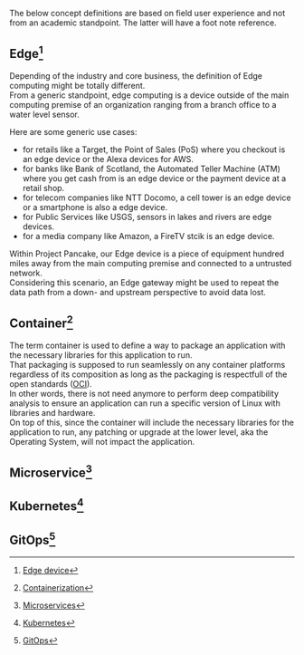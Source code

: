 
The below concept definitions are based on field user experience and not from an academic standpoint. The latter will have a foot note reference.  

## Edge[^1]
Depending of the industry and core business, the definition of Edge computing might be totally different.  
From a generic standpoint, edge computing is a device outside of the main computing premise of an organization ranging from a branch office to a water level sensor.  

Here are some generic use cases:
- for retails like a Target, the Point of Sales (PoS) where you checkout is an edge device or the Alexa devices for AWS.
- for banks like Bank of Scotland, the Automated Teller Machine (ATM) where you get cash from is an edge device or the payment device at a retail shop. 
- for telecom companies like NTT Docomo, a cell tower is an edge device or a smartphone is also a edge device.
- for Public Services like USGS, sensors in lakes and rivers are edge devices.
- for a media company like Amazon, a FireTV stcik is an edge device.

Within Project Pancake, our Edge device is a piece of equipment hundred miles away from the main computing premise and connected to a untrusted network.  
Considering this scenario, an Edge gateway might be used to repeat the data path from a down- and upstream perspective to avoid data lost. 

## Container[^2]
The term container is used to define a way to package an application with the necessary libraries for this application to run.  
That packaging is supposed to run seamlessly on any container platforms regardless of its composition as long as the packaging is respectfull of the open standards ([OCI](https://opencontainers.org/about/overview/)).  
In other words, there is not need anymore to perform deep compatibility analysis to ensure an application can run a specific version of Linux with libraries and hardware.  
On top of this, since the container will include the necessary libraries for the application to run, any patching or upgrade at the lower level, aka the Operating System, will not impact the application.  

## Microservice[^3]

## Kubernetes[^4]

## GitOps[^5]





[^1]: [Edge device](https://en.wikipedia.org/wiki/Edge_device)   
[^2]: [Containerization](https://en.wikipedia.org/wiki/Containerization_(computing))   
[^3]: [Microservices](https://en.wikipedia.org/wiki/Microservices)  
[^4]: [Kubernetes](https://en.wikipedia.org/wiki/Kubernetes)  
[^5]: [GitOps](https://en.wikipedia.org/wiki/DevOps#GitOps)  